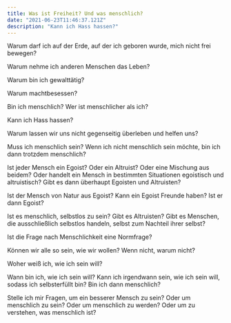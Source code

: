 ```yaml
---
title: Was ist Freiheit? Und was menschlich?
date: "2021-06-23T11:46:37.121Z"
description: "Kann ich Hass hassen?"
---
```



Warum darf ich auf der Erde, auf der ich geboren wurde, mich nicht frei bewegen?

Warum nehme ich anderen Menschen das Leben?

Warum bin ich gewalttätig?

Warum machtbesessen?

Bin ich menschlich? Wer ist menschlicher als ich?

Kann ich Hass hassen?

Warum lassen wir uns nicht gegenseitig überleben und helfen uns?

Muss ich menschlich sein? Wenn ich nicht menschlich sein möchte, bin ich dann trotzdem menschlich?

Ist jeder Mensch ein Egoist? Oder ein Altruist? Oder eine Mischung aus beidem? Oder handelt ein Mensch in bestimmten Situationen egoistisch und altruistisch? Gibt es dann überhaupt Egoisten und Altruisten?

Ist der Mensch von Natur aus Egoist? Kann ein Egoist Freunde haben? Ist er dann Egoist?

Ist es menschlich, selbstlos zu sein? Gibt es Altruisten? Gibt es Menschen, die ausschließlich selbstlos handeln, selbst zum Nachteil ihrer selbst?

Ist die Frage nach Menschlichkeit eine Normfrage?

Können wir alle so sein, wie wir wollen? Wenn nicht, warum nicht?

Woher weiß ich, wie ich sein will?

Wann bin ich, wie ich sein will? Kann ich irgendwann sein, wie ich sein will, sodass ich selbsterfüllt bin? Bin ich dann menschlich?

Stelle ich mir Fragen, um ein besserer Mensch zu sein? Oder um menschlich zu sein? Oder um menschlich zu werden? Oder um zu verstehen, was menschlich ist?
